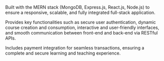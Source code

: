 Built with the MERN stack (MongoDB, Express.js, React.js, Node.js) to ensure a responsive, scalable, and fully integrated full-stack
application.


Provides key functionalities such as secure user authentication, dynamic course creation and consumption, interactive and user-friendly
interfaces, and smooth communication between front-end and back-end via RESTful APIs.


Includes payment integration for seamless transactions, ensuring a complete and secure learning and teaching experience.
